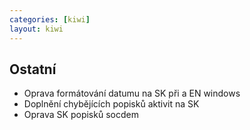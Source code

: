 ```yaml
---
categories: [kiwi]
layout: kiwi
---
```

## Ostatní
<ul>
<li>Oprava formátování datumu na SK při a EN windows</li>
<li>Doplnění chybějících popisků aktivit na SK</li>
<li>Oprava SK popisků socdem</li>
</ul>
